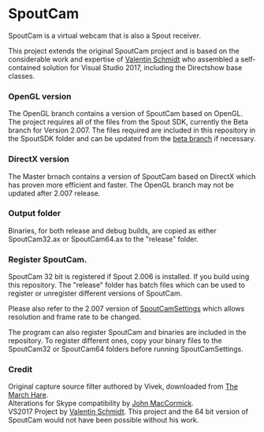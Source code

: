 # SpoutCam

SpoutCam is a virtual webcam that is also a Spout receiver.

This project extends the original SpoutCam project and is based on the considerable work and expertise of [Valentin Schmidt](https://github.com/59de44955ebd/SpoutCam) who assembled a self-contained solution for Visual Studio 2017, including the Directshow base classes.

### OpenGL version

The OpenGL branch contains a version of SpoutCam based on OpenGL. The project requires all of the files from the Spout SDK, currently the Beta branch for Version 2.007. The files required are included in this repository in the SpoutSDK folder and can be updated from the [beta branch](https://github.com/leadedge/Spout2/tree/beta/SPOUTSDK/SpoutSDK) if necessary.

### DirectX version

The Master brnach contains a version of SpoutCam based on DirectX which has proven more efficient and faster. The OpenGL branch may not be updated after 2.007 release.

### Output folder

Binaries, for both release and debug builds, are copied as either SpoutCam32.ax or SpoutCam64.ax to the "release" folder.

### Register SpoutCam.

SpoutCam 32 bit is registered if Spout 2.006 is installed. If you build using this repository. The "release" folder has batch files which can be used to register or unregister different versions of SpoutCam. 

Please also refer to the 2.007 version of [SpoutCamSettings](https://github.com/leadedge/Spout2/tree/beta/SPOUTCAM) which allows resolution and frame rate to be changed.

The program can also register SpoutCam and binaries are included in the repository. To register different ones, copy your binary files to the SpoutCam32 or SpoutCam64 folders before running SpoutCamSettings.

### Credit

Original capture source filter authored by Vivek, downloaded from [The March Hare](http://tmhare.mvps.org/downloads/vcam.zip).  
Alterations for Skype compatibility by [John MacCormick](https://github.com/johnmaccormick/MultiCam).  
VS2017 Project by [Valentin Schmidt](https://github.com/59de44955ebd). This project and the 64 bit version of SpoutCam would not have been possible without his work.
